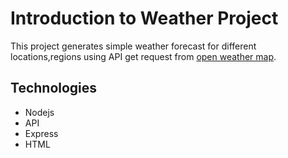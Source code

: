 # Introduction to Weather Project
This project generates simple weather forecast for different locations,regions 
using API get request from [open weather map](https://openweathermap.org).

## Technologies
* Nodejs
* API
* Express
* HTML
